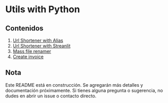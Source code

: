 # Utils with Python

## Contenidos

1. [Url Shortener with Alias](url_shortener_with_alias/)
2. [Url Shortener with Streanlit](url_shortener_streamlit/)
3. [Mass file renamer](file_renamer/)
4. [Create invoice](create_invoce/)
   
## Nota
Este README está en construcción. Se agregarán más detalles y documentación próximamente. Si tienes alguna pregunta o sugerencia, no dudes en abrir un issue o contacto directo.
